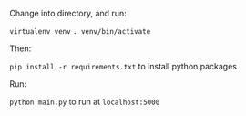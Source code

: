 Change into directory, and run:

`virtualenv venv`
`. venv/bin/activate`

Then:

`pip install -r requirements.txt` to install python packages

Run:

`python main.py` to run at `localhost:5000`
